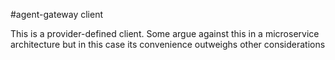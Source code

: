 #agent-gateway client

This is a provider-defined client. Some argue against this in a microservice architecture but in this case its convenience outweighs other considerations
